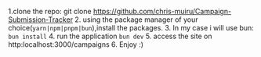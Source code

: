 <!-- instructions to start project -->
1.clone the repo: git clone https://github.com/chris-muiru/Campaign-Submission-Tracker
2. using the package manager of your choice(`yarn|npm|pnpm|bun`),install the packages.
3. In my case i will use bun: `bun install`
4. run the application `bun dev`
5. access the site on http:localhost:3000/campaigns
6. Enjoy :)
   